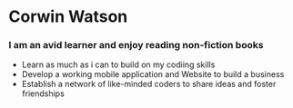 # Corwin Watson
### I am an avid learner and enjoy reading non-fiction books
* Learn as much as i can to build on my codiing skills
* Develop a working mobile application and Website to build a business
* Establish a network of like-minded coders to share ideas and foster friendships
